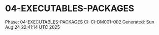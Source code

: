 # 04-EXECUTABLES-PACKAGES
Phase: 04-EXECUTABLES-PACKAGES
CI: CI-DM001-002
Generated: Sun Aug 24 22:41:14 UTC 2025
